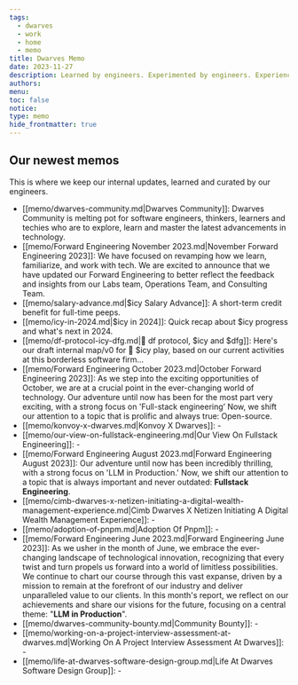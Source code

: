 ```yaml
---
tags:
  - dwarves
  - work
  - home
  - memo
title: Dwarves Memo
date: 2023-11-27
description: Learned by engineers. Experimented by engineers. Experienced by engineers. Written by Dwarves for product craftsmen.
authors: 
menu: 
toc: false
notice: 
type: memo
hide_frontmatter: true
---
```

## Our newest memos

This is where we keep our internal updates, learned and curated by our engineers.

- [[memo/dwarves-community.md|Dwarves Community]]: Dwarves Community is melting pot for software engineers, thinkers, learners and techies who are to explore, learn and master the latest advancements in technology.
- [[memo/Forward Engineering November 2023.md|November Forward Engineering 2023]]: We have focused on revamping how we learn, familiarize, and work with tech. We are excited to announce that we have updated our Forward Engineering to better reflect the feedback and insights from our Labs team, Operations Team, and Consulting Team.
- [[memo/salary-advance.md|$icy Salary Advance]]: A short-term credit benefit for full-time peeps.
- [[memo/icy-in-2024.md|$icy in 2024]]: Quick recap about $icy progress and what's next in 2024.
- [[memo/df-protocol-icy-dfg.md|💠 df protocol, $icy and $dfg]]: Here's our draft internal map/v0 for 🧊 $icy play, based on our current activities at this borderless software firm...
- [[memo/Forward Engineering October 2023.md|October Forward Engineering 2023]]: As we step into the exciting opportunities of October, we are at a crucial point in the ever-changing world of technology. Our adventure until now has been for the most part very exciting, with a strong focus on 'Full-stack engineering’ Now, we shift our attention to a topic that is prolific and always true: Open-source.
- [[memo/konvoy-x-dwarves.md|Konvoy X Dwarves]]: \-
- [[memo/our-view-on-fullstack-engineering.md|Our View On Fullstack Engineering]]: \-
- [[memo/Forward Engineering August 2023.md|Forward Engineering August 2023]]: Our adventure until now has been incredibly thrilling, with a strong focus on 'LLM in Production.' Now, we shift our attention to a topic that is always important and never outdated: **Fullstack Engineering**.
- [[memo/cimb-dwarves-x-netizen-initiating-a-digital-wealth-management-experience.md|Cimb Dwarves X Netizen Initiating A Digital Wealth Management Experience]]: \-
- [[memo/adoption-of-pnpm.md|Adoption Of Pnpm]]: \-
- [[memo/Forward Engineering June 2023.md|Forward Engineering June 2023]]: As we usher in the month of June, we embrace the ever-changing landscape of technological innovation, recognizing that every twist and turn propels us forward into a world of limitless possibilities. We continue to chart our course through this vast expanse, driven by a mission to remain at the forefront of our industry and deliver unparalleled value to our clients. In this month's report, we reflect on our achievements and share our visions for the future, focusing on a central theme: "**LLM in Production**".
- [[memo/dwarves-community-bounty.md|Community Bounty]]: \-
- [[memo/working-on-a-project-interview-assessment-at-dwarves.md|Working On A Project Interview Assessment At Dwarves]]: \-
- [[memo/life-at-dwarves-software-design-group.md|Life At Dwarves Software Design Group]]: \-

